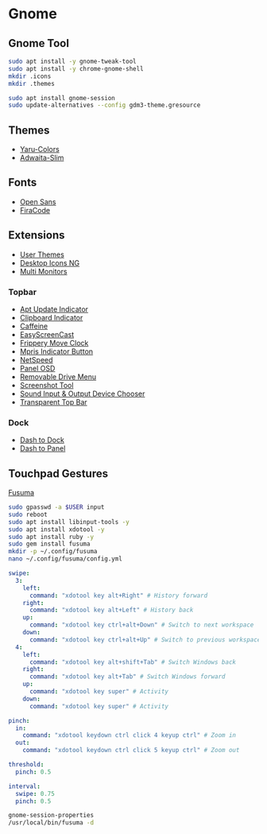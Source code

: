 # Gnome

## Gnome Tool
```BASH
sudo apt install -y gnome-tweak-tool
sudo apt install -y chrome-gnome-shell
mkdir .icons
mkdir .themes

sudo apt install gnome-session
sudo update-alternatives --config gdm3-theme.gresource
```

## Themes
- [Yaru-Colors](https://www.gnome-look.org/p/1299514/)  
- [Adwaita-Slim](https://github.com/archbyte/Adwaita-Slim)

## Fonts
- [Open Sans](https://fonts.google.com/specimen/Open+Sans)  
- [FiraCode](https://github.com/tonsky/FiraCode)  

## Extensions
- [User Themes](https://extensions.gnome.org/extension/19/user-themes/)
- [Desktop Icons NG](https://extensions.gnome.org/extension/2087/desktop-icons-ng-ding/)
- [Multi Monitors](https://extensions.gnome.org/extension/921/multi-monitors-add-on/)

### Topbar
- [Apt Update Indicator](https://extensions.gnome.org/extension/1139/apt-update-indicator/)
- [Clipboard Indicator](https://extensions.gnome.org/extension/779/clipboard-indicator/)
- [Caffeine](https://extensions.gnome.org/extension/517/caffeine/)
- [EasyScreenCast](https://extensions.gnome.org/extension/690/easyscreencast/)
- [Frippery Move Clock ](https://extensions.gnome.org/extension/2/move-clock/)
- [Mpris Indicator Button](https://extensions.gnome.org/extension/1379/mpris-indicator-button/)
- [NetSpeed](https://extensions.gnome.org/extension/104/netspeed/)
- [Panel OSD](https://extensions.gnome.org/extension/708/panel-osd/)
- [Removable Drive Menu](https://extensions.gnome.org/extension/7/removable-drive-menu/)
- [Screenshot Tool](https://extensions.gnome.org/extension/1112/screenshot-tool/)
- [Sound Input & Output Device Chooser](https://extensions.gnome.org/extension/906/sound-output-device-chooser/)
- [Transparent Top Bar](https://extensions.gnome.org/extension/1708/transparent-top-bar/)

### Dock
- [Dash to Dock](https://extensions.gnome.org/extension/307/dash-to-dock/)  
- [Dash to Panel](https://extensions.gnome.org/extension/1160/dash-to-panel/)  



## Touchpad Gestures 
[Fusuma](https://github.com/iberianpig/fusuma)

```bash
sudo gpasswd -a $USER input
sudo reboot
sudo apt install libinput-tools -y
sudo apt install xdotool -y
sudo apt install ruby -y
sudo gem install fusuma
mkdir -p ~/.config/fusuma
nano ~/.config/fusuma/config.yml
```

```yaml
swipe:
  3:
    left:
      command: "xdotool key alt+Right" # History forward
    right:
      command: "xdotool key alt+Left" # History back
    up:
      command: "xdotool key ctrl+alt+Down" # Switch to next workspace
    down:
      command: "xdotool key ctrl+alt+Up" # Switch to previous workspace
  4:
    left:
      command: "xdotool key alt+shift+Tab" # Switch Windows back
    right:
      command: "xdotool key alt+Tab" # Switch Windows forward
    up:
      command: "xdotool key super" # Activity
    down:
      command: "xdotool key super" # Activity

pinch:
  in:
    command: "xdotool keydown ctrl click 4 keyup ctrl" # Zoom in
  out:
    command: "xdotool keydown ctrl click 5 keyup ctrl" # Zoom out

threshold:
  pinch: 0.5

interval:
  swipe: 0.75
  pinch: 0.5

```

```bash
gnome-session-properties
/usr/local/bin/fusuma -d
```




